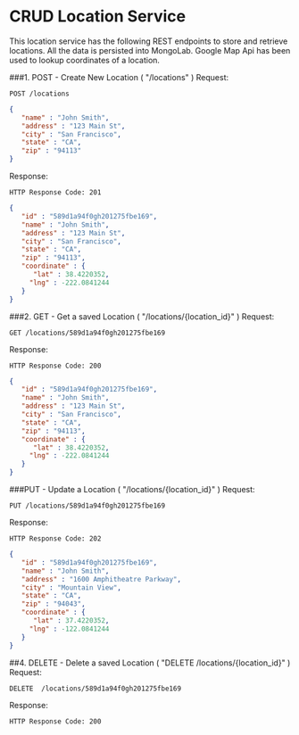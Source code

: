 # CRUD Location Service

This location service has the following REST endpoints to store and retrieve locations. All the data is persisted into MongoLab.
Google Map Api has been used to lookup coordinates of a location.

###1. POST - Create New Location ( "/locations" )
Request:
```http
POST /locations
```
```json
{
   "name" : "John Smith",
   "address" : "123 Main St",
   "city" : "San Francisco",
   "state" : "CA",
   "zip" : "94113"
}
```
Response:
```http
HTTP Response Code: 201
```
```json
{
   "id" : "589d1a94f0gh201275fbe169",
   "name" : "John Smith",
   "address" : "123 Main St",
   "city" : "San Francisco",
   "state" : "CA",
   "zip" : "94113",
   "coordinate" : { 
      "lat" : 38.4220352,
     "lng" : -222.0841244
   }
}
```
###2. GET - Get a saved Location ( "/locations/{location_id}" )
Request:
```http
GET /locations/589d1a94f0gh201275fbe169
```

Response:
```http
HTTP Response Code: 200
```
```json
{
   "id" : "589d1a94f0gh201275fbe169",
   "name" : "John Smith",
   "address" : "123 Main St",
   "city" : "San Francisco",
   "state" : "CA",
   "zip" : "94113",
   "coordinate" : { 
      "lat" : 38.4220352,
     "lng" : -222.0841244
   }
}
```
###PUT - Update a Location ( "/locations/{location_id}" )
Request:
```http
PUT /locations/589d1a94f0gh201275fbe169
```
Response:
```http
HTTP Response Code: 202
```
```json
{
   "id" : "589d1a94f0gh201275fbe169",
   "name" : "John Smith",
   "address" : "1600 Amphitheatre Parkway",
   "city" : "Mountain View",
   "state" : "CA",
   "zip" : "94043",
   "coordinate" : { 
      "lat" : 37.4220352,
     "lng" : -122.0841244
   }
}
```
##4. DELETE - Delete a saved Location ( "DELETE /locations/{location_id}" )
Request:
```http
DELETE  /locations/589d1a94f0gh201275fbe169
```
Response:
```http
HTTP Response Code: 200
```
